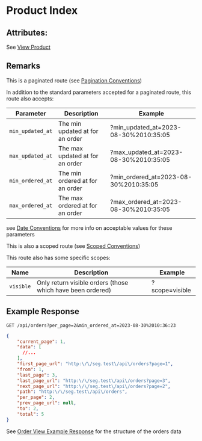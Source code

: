 # Product Index

## Attributes:

See [View Product](VIEW.md)

## Remarks

This is a paginated route (see [Pagination Conventions](../../CONVENTIONS.md#pagination-conventions))

In addition to the standard parameters accepted for a paginated route, this route also accepts:

| Parameter        | Description                     | Example                                 |
|------------------|---------------------------------|-----------------------------------------|
| `min_updated_at` | The min updated at for an order | ?min_updated_at=2023-08-30%2010:35:05   |
| `max_updated_at` | The max updated at for an order | ?max_updated_at=2023-08-30%2010:35:05   |
| `min_ordered_at` | The min ordered at for an order | ?min_ordered_at=2023-08-30%2010:35:05   |
| `max_ordered_at` | The max ordered at for an order | ?max_ordered_at=2023-08-30%2010:35:05   |

see [Date Conventions](../../CONVENTIONS.md#date-conventions) for more info on acceptable values for these parameters

This is also a scoped route (see [Scoped Conventions](../../CONVENTIONS.md#scoped-conventions))

This route also has some specific scopes:

| Name      | Description                                                | Example        |
|-----------|------------------------------------------------------------|----------------|
| `visible` | Only return visible orders (those which have been ordered) | ?scope=visible |

## Example Response

```http request
GET /api/orders?per_page=2&min_ordered_at=2023-08-30%2010:36:23
```

```json lines
{
    "current_page": 1,
    "data": [
      //...
    ],
    "first_page_url": "http:\/\/seg.test\/api\/orders?page=1",
    "from": 1,
    "last_page": 3,
    "last_page_url": "http:\/\/seg.test\/api\/orders?page=3",
    "next_page_url": "http:\/\/seg.test\/api\/orders?page=2",
    "path": "http:\/\/seg.test\/api\/orders",
    "per_page": 2,
    "prev_page_url": null,
    "to": 2,
    "total": 5
}
```

See [Order View Example Response](./VIEW.md#example-response) for the structure of the orders data



